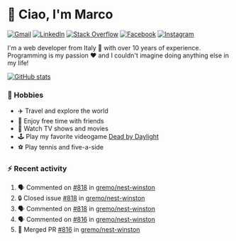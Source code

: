 # 👋 Ciao, I'm Marco

[![Gmail](https://img.shields.io/badge/Gmail-%23BB001B?style=flat-square&logo=gmail&logoColor=white)](mailto:gremo1982@gmail.com)
[![LinkedIn](https://img.shields.io/badge/LinkedIn-%230e76a8?style=flat-square&logo=linkedin)](https://www.linkedin.com/in/marco-polichetti)
[![Stack Overflow](https://img.shields.io/stackexchange/stackoverflow/r/220180?style=flat&logo=stackoverflow&label=Stack%20Overflow&color=%23F47F24)](https://stackoverflow.com/users/220180)
[![Facebook](https://img.shields.io/badge/-Facebook-%234267B2?style=flat-square&logo=facebook&logoColor=white)](https://www.facebook.com/marco.poliketti)
[![Instagram](https://img.shields.io/badge/-Instagram-%23C13584?style=flat-square&logo=instagram&logoColor=white)](https://www.instagram.com/marco.gremo)

I'm a web developer from Italy 🍕 with over 10 years of experience. Programming is my passion ❤️ and I couldn't imagine doing anything else in my life!

[![GitHub stats](https://github-readme-stats.vercel.app/api?username=gremo&show_icons=true&rank_icon=github&theme=transparent)](https://github.com/anuraghazra/github-readme-stats)

### 📅 Hobbies

- ✈️ Travel and explore the world
- 🍻 Enjoy free time with friends
- 🎥 Watch TV shows and movies
- 🕹️ Play my favorite videogame [Dead by Daylight](https://deadbydaylight.com)
- ⚽ Play tennis and five-a-side

### ⚡ Recent activity

<!--START_SECTION:activity-->
1. 🗣 Commented on [#818](https://github.com/gremo/nest-winston/issues/818#issuecomment-2108521596) in [gremo/nest-winston](https://github.com/gremo/nest-winston)
2. 🔒 Closed issue [#818](https://github.com/gremo/nest-winston/issues/818) in [gremo/nest-winston](https://github.com/gremo/nest-winston)
3. 🗣 Commented on [#818](https://github.com/gremo/nest-winston/issues/818#issuecomment-2108498871) in [gremo/nest-winston](https://github.com/gremo/nest-winston)
4. 🗣 Commented on [#816](https://github.com/gremo/nest-winston/pull/816#issuecomment-2107846526) in [gremo/nest-winston](https://github.com/gremo/nest-winston)
5. 🎉 Merged PR [#816](https://github.com/gremo/nest-winston/pull/816) in [gremo/nest-winston](https://github.com/gremo/nest-winston)
<!--END_SECTION:activity-->
